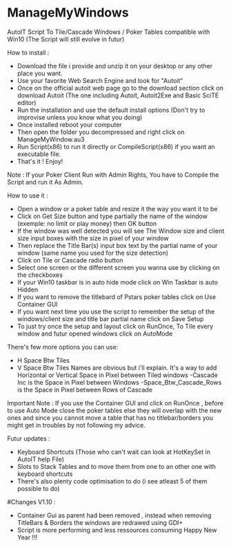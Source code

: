 # ManageMyWindows
AutoIT Script To Tile/Cascade Windows / Poker Tables compatible with Win10
(The Script will still evolve in futur) 

How to install :
- Download the file i provide and unzip it on your desktop or any other place you want.
- Use your favorite Web Search Engine and look for "Autoit"
- Once on the official autoit web page go to the download section click on download Autoit (The one including Autoit, Autoit2Exe and Basic SciTE editor)
- Run the installation and use the default install options (Don't try to improvise unless you know what you doing)
- Once installed reboot your computer
- Then open the folder you decompressed and right click on ManageMyWindow.au3
- Run Script(x86) to run it directly or CompileScript(x86) if you want an executable file.
- That's it ! Enjoy!

Note : If your Poker Client Run with Admin Rights, You have to Compile the Script and run it As Admin.

How to use it :
- Open a window or a poker table and resize it the way you want it to be
- Click on Get Size button and type partially the name of the window (exemple: no limit or play money) then OK button
- If the window was well detected you will see The Window size and client size input boxes with the size in pixel of your window
- Then replace the Title Bar(s) input box text by the partial name of your window (same name you used for the size detection) 
- Click on Tile or Cascade radio button
- Select one screen or the different screen you wanna use by clicking on the checkboxes
- If your Win10 taskbar is in auto hide mode click on Win Taskbar is auto Hidden
- If you want to remove the titlebard of Pstars poker tables click on Use Container GUI
- If you want next time you use the script to remember the setup of the windows/client size and title bar partial name click on Save Setup
- To just try once the setup and layout click on RunOnce, To Tile every window and futur opened windows click on AutoMode

There's few more options you can use:
- H Space Btw Tiles 
- V Space Btw Tiles
Names are obvious but i'll explain. It's a way to add Horizontal or Vertical Space in Pixel between Tiled windows
-Cascade Inc is the Space in Pixel between Windows
-Space_Btw_Cascade_Rows is the Space in Pixel between Rows of Cascade

Important Note : If you use the Container GUI and click on RunOnce , before to use Auto Mode close the poker tables else they will overlap with the new ones and since you cannot move a table that has no titlebar/borders you might get in troubles by not following my advice.

Futur updates :
- Keyboard Shortcuts (Those who can't wait can look at HotKeySet in AutoIT help File)
- Slots to Stack Tables and to move them from one to an other one with keyboard shortcuts
- There's also plenty code optimisation to do (i see atleast 5 of them possible to do)

#Changes V1.10 :
- Container Gui as parent had been removed , instead when removing TitleBars & Borders the windows are redrawed using GDI+
- Script is more performing and less ressources consuming
  Happy New Year !!!
